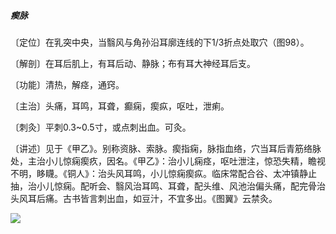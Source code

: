##### 瘈脉

〔定位〕在乳突中央，当翳风与角孙沿耳廓连线的下1/3折点处取穴（图98）。

〔解剖〕在耳后肌上，有耳后动、静脉；布有耳大神经耳后支。

〔功能〕清热，解痉，通窍。

〔主治〕头痛，耳鸣，耳聋，癫痫，瘈疭，呕吐，泄痢。

〔刺灸〕平刺0.3~0.5寸，或点刺出血。可灸。

〔讲述〕见于《甲乙》。别称资脉、索脉。瘈指痫，脉指血络，穴当耳后青筋络脉处，主治小儿惊痫瘈疚，因名。《甲乙》：治小儿痫痉，呕吐泄注，惊恐失精，瞻视不明，眵䁾。《铜人》：治头风耳鸣，小儿惊痫瘈疭。临床常配合谷、太冲镇静止抽，治小儿惊痫。配听会、翳风治耳鸣、耳聋，配头维、风池治偏头痛，配完骨治头风耳后痛。古书皆言刺出血，如豆汁，不宜多出。《图翼》云禁灸。 

![](./img/图98.jpg)
